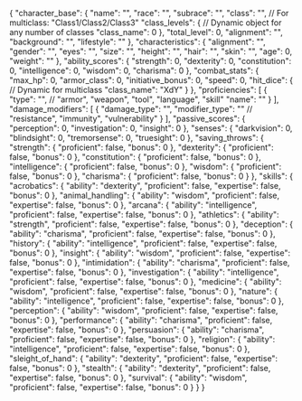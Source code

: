 {
  "character_base": {
    "name": "",
    "race": "",
    "subrace": "",
    "class": "", // For multiclass: "Class1/Class2/Class3"
    "class_levels": {
      // Dynamic object for any number of classes
      "class_name": 0
    },
    "total_level": 0,
    "alignment": "",
    "background": "",
    "lifestyle": ""
  },
  "characteristics": {
    "alignment": "",
    "gender": "",
    "eyes": "",
    "size": "",
    "height": "",
    "hair": "",
    "skin": "",
    "age": 0,
    "weight": ""
  },
  "ability_scores": {
    "strength": 0,
    "dexterity": 0,
    "constitution": 0,
    "intelligence": 0,
    "wisdom": 0,
    "charisma": 0
  },
  "combat_stats": {
    "max_hp": 0,
    "armor_class": 0,
    "initiative_bonus": 0,
    "speed": 0,
    "hit_dice": {
      // Dynamic for multiclass
      "class_name": "XdY"
    }
  },
  "proficiencies": [
    {
      "type": "", // "armor", "weapon", "tool", "language", "skill"
      "name": ""
    }
  ],
  "damage_modifiers": [
    {
      "damage_type": "",
      "modifier_type": "" // "resistance", "immunity", "vulnerability"
    }
  ],
  "passive_scores": {
    "perception": 0,
    "investigation": 0,
    "insight": 0
  },
  "senses": {
    "darkvision": 0,
    "blindsight": 0,
    "tremorsense": 0,
    "truesight": 0
  },
  "saving_throws": {
    "strength": {
      "proficient": false,
      "bonus": 0
    },
    "dexterity": {
      "proficient": false,
      "bonus": 0
    },
    "constitution": {
      "proficient": false,
      "bonus": 0
    },
    "intelligence": {
      "proficient": false,
      "bonus": 0
    },
    "wisdom": {
      "proficient": false,
      "bonus": 0
    },
    "charisma": {
      "proficient": false,
      "bonus": 0
    }
  },
  "skills": {
    "acrobatics": {
      "ability": "dexterity",
      "proficient": false,
      "expertise": false,
      "bonus": 0
    },
    "animal_handling": {
      "ability": "wisdom",
      "proficient": false,
      "expertise": false,
      "bonus": 0
    },
    "arcana": {
      "ability": "intelligence",
      "proficient": false,
      "expertise": false,
      "bonus": 0
    },
    "athletics": {
      "ability": "strength",
      "proficient": false,
      "expertise": false,
      "bonus": 0
    },
    "deception": {
      "ability": "charisma",
      "proficient": false,
      "expertise": false,
      "bonus": 0
    },
    "history": {
      "ability": "intelligence",
      "proficient": false,
      "expertise": false,
      "bonus": 0
    },
    "insight": {
      "ability": "wisdom",
      "proficient": false,
      "expertise": false,
      "bonus": 0
    },
    "intimidation": {
      "ability": "charisma",
      "proficient": false,
      "expertise": false,
      "bonus": 0
    },
    "investigation": {
      "ability": "intelligence",
      "proficient": false,
      "expertise": false,
      "bonus": 0
    },
    "medicine": {
      "ability": "wisdom",
      "proficient": false,
      "expertise": false,
      "bonus": 0
    },
    "nature": {
      "ability": "intelligence",
      "proficient": false,
      "expertise": false,
      "bonus": 0
    },
    "perception": {
      "ability": "wisdom",
      "proficient": false,
      "expertise": false,
      "bonus": 0
    },
    "performance": {
      "ability": "charisma",
      "proficient": false,
      "expertise": false,
      "bonus": 0
    },
    "persuasion": {
      "ability": "charisma",
      "proficient": false,
      "expertise": false,
      "bonus": 0
    },
    "religion": {
      "ability": "intelligence",
      "proficient": false,
      "expertise": false,
      "bonus": 0
    },
    "sleight_of_hand": {
      "ability": "dexterity",
      "proficient": false,
      "expertise": false,
      "bonus": 0
    },
    "stealth": {
      "ability": "dexterity",
      "proficient": false,
      "expertise": false,
      "bonus": 0
    },
    "survival": {
      "ability": "wisdom",
      "proficient": false,
      "expertise": false,
      "bonus": 0
    }
  }
}